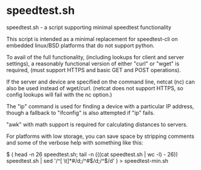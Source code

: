# speedtest.sh
speedtest.sh - a script supporting minimal speedtest functionality

This script is intended as a minimal replacement for speedtest-cli on
embedded linux/BSD platforms that do not support python.

To avail of the full functionality, (including lookups for client and server
settings), a reasonably functional version of either "curl" or "wget" is
required, (must support HTTPS and basic GET and POST operations).

If the server and device are specified on the command line, netcat (nc) can
also be used instead of wget/curl. (netcat does not support HTTPS, so
config lookups will fail with the nc option.)

The "ip" command is used for finding a device with a particular IP address,
though a fallback to "ifconfig" is also attempted if "ip" fails.

"awk" with math support is required for calculating distances to servers.

For platforms with low storage, you can save space by stripping comments
and some of the verbose help with something like this:

  $ ( head -n 26 speedtest.sh; tail -n $(($(cat speedtest.sh | wc -l) - 26)) \
  speedtest.sh | sed '/^[ \t]*#/d;/^#$/d;/^$/d' ) > speedtest-min.sh

